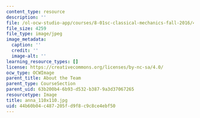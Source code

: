 ```yaml
---
content_type: resource
description: ''
file: /ol-ocw-studio-app/courses/8-01sc-classical-mechanics-fall-2016/44b60b04c487205fd9f8c9c8ce4ebf50_anna_110x110.jpg
file_size: 4259
file_type: image/jpeg
image_metadata:
  caption: ''
  credit: ''
  image-alt: ''
learning_resource_types: []
license: https://creativecommons.org/licenses/by-nc-sa/4.0/
ocw_type: OCWImage
parent_title: About the Team
parent_type: CourseSection
parent_uid: 63b200b4-6b93-d532-b387-9a3d37067265
resourcetype: Image
title: anna_110x110.jpg
uid: 44b60b04-c487-205f-d9f8-c9c8ce4ebf50
---
```

